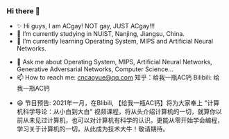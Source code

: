 ### Hi there 👋

<!--
**KIKOcaoyue/KIKOcaoyue** is a ✨ _special_ ✨ repository because its `README.md` (this file) appears on your GitHub profile.

Here are some ideas to get you started:
-->
- ✨ Hi guys, I am ACgay! NOT gay, JUST ACgay!!!
- 🔭 I’m currently studying in NUIST, Nanjing, Jiangsu, China.
- 🌱 I’m currently learning Operating System, MIPS and Artificial Neural Networks.
<!--- 👯 I’m looking to collaborate on ... 
- 🤔 I’m looking for help with ... -->
- 💬 Ask me about Operating System, MIPS, Artificial Neural Networks, Generative Adversarial Networks, Computer Science...
- 📫 How to reach me: cncaoyue@qq.com   知乎：给我一瓶AC钙  Bilibili: 给我一瓶AC钙
<!--- 😄 Pronouns: ...
- ⚡ Fun fact: ...-->
- 😄 节目预告: 2021年一月，在Blibili, 【给我一瓶AC钙】将为大家奉上 "计算机科学导论：从小白到大白" 视频课程，将从头介绍计算机的一切，就算你以前从未见过计算机，也可以对计算机有科学的认识。更能从零开始学会编程，学习关于计算机的一切，从此成为技术大牛！敬请期待。
